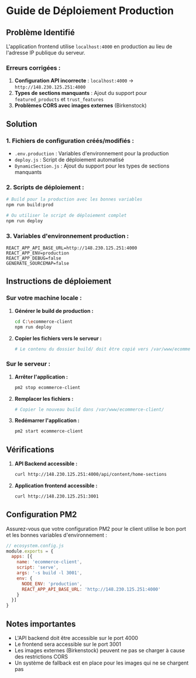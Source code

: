 # Guide de Déploiement Production

## Problème Identifié

L'application frontend utilise `localhost:4000` en production au lieu de l'adresse IP publique du serveur. 

### Erreurs corrigées :

1. **Configuration API incorrecte** : `localhost:4000` → `http://148.230.125.251:4000`
2. **Types de sections manquants** : Ajout du support pour `featured_products` et `trust_features`
3. **Problèmes CORS avec images externes** (Birkenstock)

## Solution

### 1. Fichiers de configuration créés/modifiés :

- `.env.production` : Variables d'environnement pour la production
- `deploy.js` : Script de déploiement automatisé
- `DynamicSection.js` : Ajout du support pour les types de sections manquants

### 2. Scripts de déploiement :

```bash
# Build pour la production avec les bonnes variables
npm run build:prod

# Ou utiliser le script de déploiement complet
npm run deploy
```

### 3. Variables d'environnement production :

```env
REACT_APP_API_BASE_URL=http://148.230.125.251:4000
REACT_APP_ENV=production
REACT_APP_DEBUG=false
GENERATE_SOURCEMAP=false
```

## Instructions de déploiement

### Sur votre machine locale :

1. **Générer le build de production :**
   ```bash
   cd C:\ecommerce-client
   npm run deploy
   ```

2. **Copier les fichiers vers le serveur :**
   ```bash
   # Le contenu du dossier build/ doit être copié vers /var/www/ecommerce-client/
   ```

### Sur le serveur :

1. **Arrêter l'application :**
   ```bash
   pm2 stop ecommerce-client
   ```

2. **Remplacer les fichiers :**
   ```bash
   # Copier le nouveau build dans /var/www/ecommerce-client/
   ```

3. **Redémarrer l'application :**
   ```bash
   pm2 start ecommerce-client
   ```

## Vérifications

1. **API Backend accessible :**
   ```bash
   curl http://148.230.125.251:4000/api/content/home-sections
   ```

2. **Application frontend accessible :**
   ```bash
   curl http://148.230.125.251:3001
   ```

## Configuration PM2

Assurez-vous que votre configuration PM2 pour le client utilise le bon port et les bonnes variables d'environnement :

```javascript
// ecosystem.config.js
module.exports = {
  apps: [{
    name: 'ecommerce-client',
    script: 'serve',
    args: '-s build -l 3001',
    env: {
      NODE_ENV: 'production',
      REACT_APP_API_BASE_URL: 'http://148.230.125.251:4000'
    }
  }]
}
```

## Notes importantes

- L'API backend doit être accessible sur le port 4000
- Le frontend sera accessible sur le port 3001
- Les images externes (Birkenstock) peuvent ne pas se charger à cause des restrictions CORS
- Un système de fallback est en place pour les images qui ne se chargent pas
